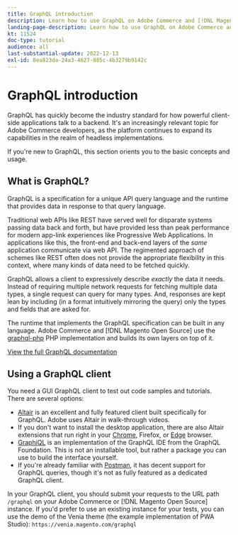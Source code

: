 ```yaml
---
title: GraphQL introduction
description: Learn how to use GraphQL on Adobe Commerce and [!DNL Magento Open Source]. Use GraphQL GET and POST calls for Adobe Commerce and [!DNL Magento Open Source].
landing-page-description: Learn how to use GraphQL on Adobe Commerce and [!DNL Magento Open Source]. Use GraphQL GET and POST calls for Adobe Commerce and [!DNL Magento Open Source].
kt: 11524
doc-type: tutorial
audience: all
last-substantial-update: 2022-12-13
exl-id: 8ea823da-24a3-4627-885c-4b3279b9142c
---
```

# GraphQL introduction

GraphQL has quickly become the industry standard for how powerful client-side applications talk to a backend. It's an increasingly relevant topic for Adobe Commerce developers, as the platform continues to expand its capabilities in the realm of headless implementations.

If you're new to GraphQL, this section orients you to the basic concepts and usage.

## What is GraphQL?

GraphQL is a specification for a unique API query language and the runtime that provides data in response to that query language.

Traditional web APIs like REST have served well for disparate systems passing data back and forth, but have provided less than peak performance for modern app-link experiences like Progressive Web Applications. In applications like this, the front-end and back-end layers of the _same_ application communicate via web API. The regimented approach of schemes like REST often does not provide the appropriate flexibility in this context, where many kinds of data need to be fetched quickly.

GraphQL allows a client to expressively describe _exactly_ the data it needs. Instead of requiring multiple network requests for fetching multiple data types, a single request can query for many types. And, responses are kept lean by including (in a format intuitively mirroring the query) only the types and fields that are asked for.

The runtime that implements the GraphQL specification can be built in any language. Adobe Commerce and [!DNL Magento Open Source] use the
[graphql-php](https://webonyx.github.io/graphql-php/) PHP implementation and builds its own layers on top of it.

[View the full GraphQL documentation](https://graphql.org/learn)

## Using a GraphQL client

You need a GUI GraphQL client to test out code samples and tutorials. There are several options:

* [Altair](https://altairgraphql.dev/) is an excellent and fully featured client built specifically for GraphQL. Adobe uses Altair in walk-through videos.
* If you don't want to install the desktop application, there are also Altair extensions that run right in your
  [Chrome](https://chrome.google.com/webstore/detail/altair-graphql-client/flnheeellpciglgpaodhkhmapeljopja), Firefox, or [Edge](https://microsoftedge.microsoft.com/addons/detail/altair-graphql-client/kpggioiimijgcalmnfnalgglgooonopa) browser.
* [GraphiQL](https://github.com/graphql/graphiql/tree/main/packages/graphiql) is an implementation of the GraphQL IDE from the GraphQL Foundation. This is not an installable tool, but rather a package you can use to build the interface yourself.
* If you're already familiar with [Postman](https://www.postman.com/), it has decent support for GraphQL queries, though it's not as fully featured as a dedicated GraphQL client.

In your GraphQL client, you should submit your requests to the URL path `/graphql` on your Adobe Commerce or [!DNL Magento Open Source] instance. If you'd prefer to use an existing instance for your tests, you can use the demo of the Venia theme (the example implementation of PWA Studio): `https://venia.magento.com/graphql`

